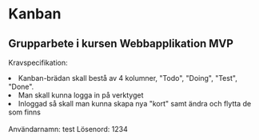 # Kanban

## Grupparbete i kursen Webbapplikation MVP

Kravspecifikation:
<li>Kanban-brädan skall bestå av 4 kolumner, "Todo", "Doing", "Test", "Done".</li>
<li>Man skall kunna logga in på verktyget</li>
<li>Inloggad så skall man kunna skapa nya "kort" samt ändra och flytta de som finns</li>
<br>
Användarnamn: test
Lösenord: 1234
